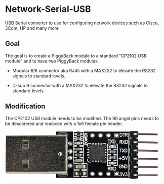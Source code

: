 # Network-Serial-USB
USB Serial converter to use for configuring network devices such as Cisco, 3Com, HP and many more

## Goal

The goal is to create a PiggyBack module to a standard "CP2102 USB module" and to have two PiggyBack modules:

- Modular 8/8 connector aka RJ45 with a MAX232 to elevate the RS232 signals to standard levels.

- D-sub 9 connector with a MAX232 to elevate the RS232 signals to standard levels.


## Modification

The CP2102 USB module needs to be modified. The 90 angel pins needs to be desoldered and replaced with a 1x6 female pin header.

![img](cp2102-02.png)
